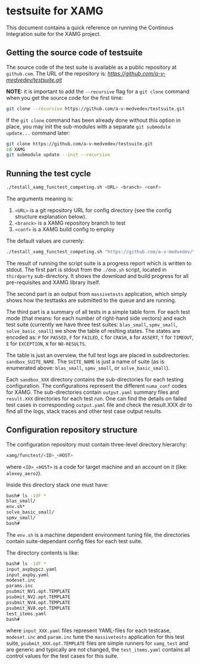 # testsuite for XAMG

This document contains a quick reference on running the Continous Integration suite for the XAMG project.

## Getting the source code of testsuite

The source code of the test suite is available as a public repository at `github.com`. The URL of the repository is:&nbsp;*https://github.com/a-v-medvedev/testsuite.git*

**NOTE:** it is important to add the `--recursive` flag for a `git clone` command when you get the source code
for the first time:

```bash
git clone --recursive https://github.com/a-v-medvedev/testsuite.git
```

If the `git clone` command has been already done without this option in place, you may init the sub-modules with a separate `git submodule update...` command later:

```bash
git clone https://github.com/a-v-medvedev/testsuite.git
cd XAMG
git submodule update --init --recursive
```

## Running the test cycle

```bash
./testall_xamg_functest_competing.sh <URL> <branch> <conf>
```
The arguments meaning is:

1. `<URL>` is a git repository URL for config directory (see the config structure explanation below).
1. `<branck>` is a XAMG repository branch to test
1. `<conf>` is a XAMG build config to employ

The default values are currenly:

```bash
./testall_xamg_functest_competing.sh "https://github.com/a-v-medvedev/testsuite_confs.git" master generic
```

The result of running the script suite is a progress report which is written to stdout. The first part is stdout from the `./dnb.sh` script, located in `thirdparty` sub-directory. It shows the download and build progress for all pre-requisites and XAMG library itself.

The second part is an output from `massivetests` application, which simply shows how the testtasks are submitted to the queue and are running.

The third part is a summary of all tests in a simple table form. For each test mode (that means: for each number of right-hand side vectors) and each test suite (currently we have three test suites: `blas_small`, `spmv_small`, `solve_basic_small`) we show the table of reslting states. The states are encoded as: `P` for `PASSED`, `F` for `FAILED`, `C` for `CRASH`, `A` for `ASSERT`, `T` for `TIMEOUT`, `E` for `EXCEPTION`, `N` for `NO-RESULTS`. 

The table is just an overview, the full test logs are placed in subdirectories: `sandbox_SUITE_NAME`. The `SUITE_NAME` is just a name of suite (as is enumerated above: `blas_small`, `spmv_small`, or `solve_basic_small`).

Each `sandbox_XXX` directory contains the sub-directories for each testing configuration. The configurations represent the different `numa_conf` codes for XAMG. The sub-directories contain `output.yaml` summary files and `result.XXX` directories for each test run. One can find the details on failed test cases in corresponding `output.yaml` file and check the result.XXX dir to find all the logs, stack traces and other test case output results.


## Configuration repository structure

The configuration repository must contain three-level directory hierarchy:

```bash
xamg/functest/<ID>_<HOST>
```

where `<ID>_<HOST>` is a code for target machine and an account on it (like: `alexey_aero2`).

Inside this directory stack one must have:
```bash
bash# ls -1dF *
blas_small/
env.sh*
solve_basic_small/
spmv_small/
bash#
```

The `env.sh` is a machine dependent environment tuning file, the directories contain suite-dependant config files for each test suite.

The directory contents is like:
```bash
bash# ls -1dF *
input_axpbypcz.yaml
input_axpby.yaml
modeset.inc
params.inc
psubmit_NV1.opt.TEMPLATE
psubmit_NV2.opt.TEMPLATE
psubmit_NV4.opt.TEMPLATE
psubmit_NV8.opt.TEMPLATE
test_items.yaml
bash#

```
where `input_XXX.yaml` files represent YAML-files for each testcase, `modeset.inc` and `param.inc` tune the `massivetests` application for this test suite, `psubmit_XXX.opt.TEMPLATE` files are simple runners for `xamg_test` and are generic and typically are not changed, the `test_items.yaml` contains all control values for the test cases for this suite. 


